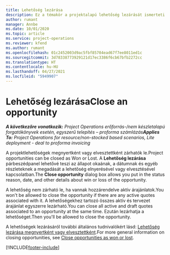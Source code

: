 ```yaml
---
title: Lehetőség lezárása
description: Ez a témakör a projektalapú lehetőség lezárását ismerteti.
author: rumant
manager: Annbe
ms.date: 10/01/2020
ms.topic: article
ms.service: project-operations
ms.reviewer: kfend
ms.author: rumant
ms.openlocfilehash: 01c2452003d9ac5fbf85704ead67f7ee8011ed1c
ms.sourcegitcommit: 3d78338773929121d17ec3386f6cb67bfb2272cc
ms.translationtype: HT
ms.contentlocale: hu-HU
ms.lasthandoff: 04/27/2021
ms.locfileid: "5949907"
---
```

# <a name="close-an-opportunity"></a><span data-ttu-id="bc6ff-103">Lehetőség lezárása</span><span class="sxs-lookup"><span data-stu-id="bc6ff-103">Close an opportunity</span></span>

<span data-ttu-id="bc6ff-104">_**A következőre vonatkozik:** Project Operations erőforrás-/nem készletalapú forgatókönyvek esetén, egyszerű telepítés – proforma számlázás_</span><span class="sxs-lookup"><span data-stu-id="bc6ff-104">_**Applies To:** Project Operations for resource/non-stocked based scenarios, Lite deployment - deal to proforma invoicing_</span></span>

<span data-ttu-id="bc6ff-105">A projektlehetőségek megnyertként vagy elvesztettként zárhatók le.</span><span class="sxs-lookup"><span data-stu-id="bc6ff-105">Project opportunities can be closed as Won or Lost.</span></span> <span data-ttu-id="bc6ff-106">A **Lehetőség lezárása** párbeszédpanel lehetővé teszi az állapot okaának, a dátumnak és egyéb részleteknek a megadását a lehetőség elnyerésével vagy elvesztésével kapcsolatban.</span><span class="sxs-lookup"><span data-stu-id="bc6ff-106">The **Close opportunity** dialog box allows you put in the status reason, date, and other details about win or loss of the opportunity.</span></span>

<span data-ttu-id="bc6ff-107">A lehetőség nem zárható le, ha vannak hozzárendelve aktív árajánlatok.</span><span class="sxs-lookup"><span data-stu-id="bc6ff-107">You won't be allowed to close the opportunity if there are any active quotes associated with it.</span></span> <span data-ttu-id="bc6ff-108">A lehetőségekhez tartozó összes aktív és tervezet árajánlat egyszerre lezárható.</span><span class="sxs-lookup"><span data-stu-id="bc6ff-108">You can close all active and draft quotes associated to an opportunity at the same time.</span></span> <span data-ttu-id="bc6ff-109">Ezután lezárhatja a lehetőséget.</span><span class="sxs-lookup"><span data-stu-id="bc6ff-109">Then you'll be allowed to close the opportunity.</span></span>

<span data-ttu-id="bc6ff-110">A lehetőségek lezárásáról további általános tudnivalókért lásd: [Lehetőség lezárása megnyertként vagy elvesztettként](/dynamics365/sales-enterprise/close-opportunity-won-lost-sales).</span><span class="sxs-lookup"><span data-stu-id="bc6ff-110">For more general information on closing opportunities, see [Close opportunities as won or lost](/dynamics365/sales-enterprise/close-opportunity-won-lost-sales).</span></span>


[!INCLUDE[footer-include](../includes/footer-banner.md)]